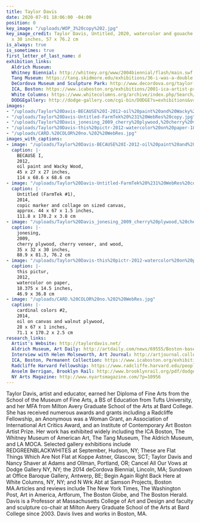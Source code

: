 ```yaml
---
title: Taylor Davis
date: 2020-07-01 18:06:00 -04:00
position: 0
key_image: "/uploads/WOP_3%20copy%202.jpg"
key_image_credit: Taylor Davis, Untitled, 2020, watercolor and gouache on paper, 22.5
  x 30 inches, 57 x 76.2 cm
is_always: true
is_sometimes: true
first_letter_of_last_name: d
exhibition_links:
  Aldrich Museum: 
  Whitney Biennial: http://whitney.org/www/2004biennial/flash/main.swf
  Tang Museum: https://tang.skidmore.edu/exhibitions/36-i-was-a-double
  DeCordova Museum and Sculpture Park: http://www.decordova.org/taylor-davis
  ICA, Boston: https://www.icaboston.org/exhibitions/2001-ica-artist-prize-taylor-davis
  White Columns: https://www.whitecolumns.org/archive/index.php/Search/Index/search/%22Taylor+Davis%22
  DODGEgallery: http://dodge-gallery.com/cgi-bin/DODGE?s=exhibitions&v=2012171419247864580898438943
images:
- "/uploads/Taylor%20Davis-BECAUSE%20I-2012-oil%20paint%20and%20Wacky%20Wood-45x27x27-3.jpg"
- "/uploads/Taylor%20Davis-Untitled-FarmTek%20%231%20WebRes%20copy.jpg"
- "/uploads/Taylor%20Davis_jonesing_2009_cherry%20plywood,%20cherry%20veneer,%20and%20wood_35x32x30_1.jpg"
- "/uploads/Taylor%20Davis-this%20pictr-2012-watercolor%20on%20paper-18.375x14.5.jpg"
- "/uploads/CARD.%20COLOR%20no.%202%20WebRes.jpg"
images_with_captions:
- image: "/uploads/Taylor%20Davis-BECAUSE%20I-2012-oil%20paint%20and%20Wacky%20Wood-45x27x27-3.jpg"
  caption: |-
    BECAUSE I,
    2012,
    oil paint and Wacky Wood,
    45 x 27 x 27 inches,
    114 x 68.6 x 68.6 cm
- image: "/uploads/Taylor%20Davis-Untitled-FarmTek%20%231%20WebRes%20copy.jpg"
  caption: |-
    Untitled (FarmTek #1),
    2014,
    copic marker and collage on sized canvas,
    approx. 44 x 67 x 1.5 inches,
    111.8 x 170.2 x 3.8 cm
- image: "/uploads/Taylor%20Davis_jonesing_2009_cherry%20plywood,%20cherry%20veneer,%20and%20wood_35x32x30_1.jpg"
  caption: |-
    jonesing,
    2009,
    cherry plywood, cherry veneer, and wood,
    35 x 32 x 30 inches,
    88.9 x 81.3, 76.2 cm
- image: "/uploads/Taylor%20Davis-this%20pictr-2012-watercolor%20on%20paper-18.375x14.5.jpg"
  caption: |-
    this pictur,
    2012,
    watercolor on paper,
    18.375 x 14.5 inches,
    46.9 x 36.8 cm
- image: "/uploads/CARD.%20COLOR%20no.%202%20WebRes.jpg"
  caption: |-
    cardinal colors #2,
    2014,
    oil on canvas and walnut plywood,
    28 x 67 x 1 inches,
    71.1 x 170.2 x 2.5 cm
research_links:
  Artist's Website: http://taylordavis.net/
  Aldrich Museum, Art Daily: http://artdaily.com/news/69555/Boston-based-artist-Taylor-Davis-opens-exhibition-at-the-Aldrich-Contemporary-Art-Museum#.V7CcBZMrK8U
  Interview with Helen Molseworth, Art Journal: http://artjournal.collegeart.org/?p=2255
  ICA, Boston, Permanent Collection: https://www.icaboston.org/exhibitions/permanent-collection
  Radcliffe Harvard Fellowship: https://www.radcliffe.harvard.edu/people/taylor-davis
  Anselm Berrigan, Brooklyn Rail: http://www.brooklynrail.org/pdf/dodge_gallery---Taylor_Davis.pdf
  NY Arts Magazine: http://www.nyartsmagazine.com/?p=10956
---
```


Taylor Davis, artist and educator, earned her Diploma of Fine Arts from the School of the Museum of Fine Arts, a BS of Education from Tufts University, and her MFA from Milton Avery Graduate School of the Arts at Bard College. She has received numerous awards and grants including a Radcliffe Fellowship, an Anonymous was a Woman Grant, an Association of International Art Critics Award, and an Institute of Contemporary Art Boston Artist Prize. Her work has exhibited widely including the ICA Boston, The Whitney Museum of American Art, The Tang Museum, The Aldrich Museum, and LA MOCA. Selected gallery exhibitions include REDGREENBLACKWHITES at September, Hudson, NY; These are Flat Things Which Are Not Flat at Koppe Astner, Glascow, SCT; Taylor Davis and Nancy Shaver at Adams and Ollman, Portland, OR; Cancel All Our Vows at Dodge Gallery NY, NY; the 2014 deCordova Biennial, Lincoln, MA;  Sundown at Office Baroque Gallery, Antwerp, BE; Begin Again Right Back Here at White Columns, NY, NY;  and N Wrk Abt at Samson Projects, Boston MA.Articles and reviews include The New York Times, The Washington Post, Art in America, Artforum, The Boston Globe, and The Boston Herald. 
Davis is a Professor at Massachusetts College of Art and Design and faculty and sculpture co-chair at Milton Avery Graduate School of the Arts at Bard College since 2003. Davis lives and works in Boston, MA. 
